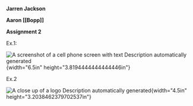 **Jarren Jackson**

**Aaron [[Bopp]]**

**Assignment 2**

Ex.1:

![A screenshot of a cell phone screen with text Description automatically generated](media/image1.png){width="6.5in" height="3.8194444444444446in"}

Ex.2

![A close up of a logo Description automatically generated](media/image2.png){width="4.5in" height="3.2038462379702537in"}
